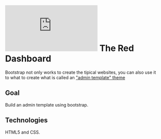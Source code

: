 # ![alt text](https://assets.breatheco.de/apis/img/images.php?blob&random&cat=icon&tags=breathecode,32) The Red Dashboard

Bootstrap not only works to create the tipical websites, you can also use it to what to create what is called an ["admin template" theme](https://www.quora.com/What-is-an-admin-template)

## Goal

Build an admin template using bootstrap.

## Technologies

HTML5 and CSS.